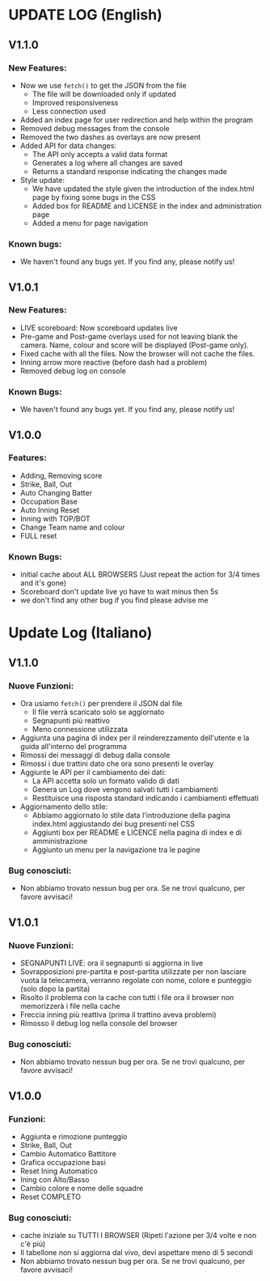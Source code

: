 # UPDATE LOG (English)
## V1.1.0
### New Features:
* Now we use `fetch()` to get the JSON from the file
  * The file will be downloaded only if updated
  * Improved responsiveness
  * Less connection used
* Added an index page for user redirection and help within the program
* Removed debug messages from the console
* Removed the two dashes as overlays are now present
* Added API for data changes:
  * The API only accepts a valid data format
  * Generates a log where all changes are saved
  * Returns a standard response indicating the changes made
* Style update:
    * We have updated the style given the introduction of the index.html page by fixing some bugs in the CSS
    * Added box for README and LICENSE in the index and administration page
    * Added a menu for page navigation
### Known bugs:
* We haven't found any bugs yet. If you find any, please notify us!
## V1.0.1
### New Features:
* LIVE scoreboard: Now scoreboard updates live
* Pre-game and Post-game overlays used for not leaving blank the camera. Name, colour and score will be displayed (Post-game only).
* Fixed cache with all the files. Now the browser will not cache the files.
* Inning arrow more reactive (before dash had a problem)
* Removed debug log on console
### Known Bugs:
* We haven't found any bugs yet. If you find any, please notify us!
## V1.0.0
### Features:
* Adding, Removing score
* Strike, Ball, Out
* Auto Changing Batter
* Occupation Base
* Auto Inning Reset
* Inning with TOP/BOT
* Change Team name and colour
* FULL reset
### Known Bugs:
* initial cache about ALL BROWSERS (Just repeat the action for 3/4 times and it's gone)
* Scoreboard don't update live yo have to wait minus then 5s
* we don't find any other bug if you find please advise me
# Update Log (Italiano)
## V1.1.0
### Nuove Funzioni:
* Ora usiamo `fetch()` per prendere il JSON dal file
  * Il file verrà scaricato solo se aggiornato
  * Segnapunti più reattivo
  * Meno connessione utilizzata
* Aggiunta una pagina di index per il reinderezzamento dell'utente e la guida all'interno del programma
* Rimossi dei messaggi di debug dalla console
* Rimossi i due trattini dato che ora sono presenti le overlay
* Aggiunte le API per il cambiamento dei dati:
  * La API accetta solo un formato valido di dati
  * Genera un Log dove vengono salvati tutti i cambiamenti
  * Restituisce una risposta standard indicando i cambiamenti effettuati
* Aggiornamento dello stile:
    * Abbiamo aggiornato lo stile data l'introduzione della pagina index.html aggiustando dei bug presenti nel CSS
    * Aggiunti box per README e LICENCE nella pagina di index e di amministrazione
    * Aggiunto un menu per la navigazione tra le pagine
### Bug conosciuti:
* Non abbiamo trovato nessun bug per ora. Se ne trovi qualcuno, per favore avvisaci!
## V1.0.1
### Nuove Funzioni:
* SEGNAPUNTI LIVE: ora il segnapunti si aggiorna in live
* Sovrapposizioni pre-partita e post-partita utilizzate per non lasciare vuota la telecamera, verranno regolate con nome, colore e punteggio (solo dopo la partita)
* Risolto il problema con la cache con tutti i file ora il browser non memorizzerà i file nella cache
* Freccia inning più reattiva (prima il trattino aveva problemi)
* Rimosso il debug log nella console del browser
### Bug conosciuti:
* Non abbiamo trovato nessun bug per ora. Se ne trovi qualcuno, per favore avvisaci!
## V1.0.0
### Funzioni:
* Aggiunta e rimozione punteggio
* Strike, Ball, Out
* Cambio Automatico Battitore
* Grafica occupazione basi
* Reset Ining Automatico
* Ining con Alto/Basso
* Cambio colore e nome delle squadre
* Reset COMPLETO
### Bug conosciuti:
* cache iniziale su TUTTI I BROWSER (Ripeti l'azione per 3/4 volte e non c'è più)
* Il tabellone non si aggiorna dal vivo, devi aspettare meno di 5 secondi
* Non abbiamo trovato nessun bug per ora. Se ne trovi qualcuno, per favore avvisaci!